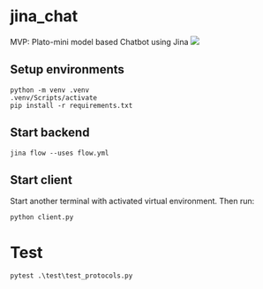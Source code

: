 # jina_chat

MVP: Plato-mini model based Chatbot using Jina
![](https://github.com/shaomaiguanguan/jina_chat/blob/main/platominichatbot.gif)

## Setup environments

```
python -m venv .venv
.venv/Scripts/activate
pip install -r requirements.txt
```

## Start backend

```
jina flow --uses flow.yml
```

## Start client

Start another terminal with activated virtual environment. Then run:

```
python client.py
```

# Test

```
pytest .\test\test_protocols.py
```
